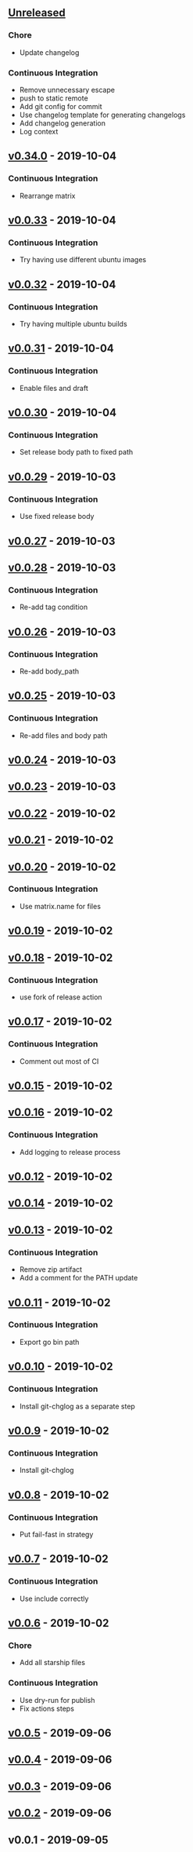 <a name="unreleased"></a>
## [Unreleased]

### Chore
- Update changelog

### Continuous Integration
- Remove unnecessary escape
- push to static remote
- Add git config for commit
- Use changelog template for generating changelogs
- Add changelog generation
- Log context


<a name="v0.34.0"></a>
## [v0.34.0] - 2019-10-04
### Continuous Integration
- Rearrange matrix


<a name="v0.0.33"></a>
## [v0.0.33] - 2019-10-04
### Continuous Integration
- Try having use different ubuntu images


<a name="v0.0.32"></a>
## [v0.0.32] - 2019-10-04
### Continuous Integration
- Try having multiple ubuntu builds


<a name="v0.0.31"></a>
## [v0.0.31] - 2019-10-04
### Continuous Integration
- Enable files and draft


<a name="v0.0.30"></a>
## [v0.0.30] - 2019-10-04
### Continuous Integration
- Set release body path to fixed path


<a name="v0.0.29"></a>
## [v0.0.29] - 2019-10-03
### Continuous Integration
- Use fixed release body


<a name="v0.0.27"></a>
## [v0.0.27] - 2019-10-03

<a name="v0.0.28"></a>
## [v0.0.28] - 2019-10-03
### Continuous Integration
- Re-add tag condition


<a name="v0.0.26"></a>
## [v0.0.26] - 2019-10-03
### Continuous Integration
- Re-add body_path


<a name="v0.0.25"></a>
## [v0.0.25] - 2019-10-03
### Continuous Integration
- Re-add files and body path


<a name="v0.0.24"></a>
## [v0.0.24] - 2019-10-03

<a name="v0.0.23"></a>
## [v0.0.23] - 2019-10-03

<a name="v0.0.22"></a>
## [v0.0.22] - 2019-10-02

<a name="v0.0.21"></a>
## [v0.0.21] - 2019-10-02

<a name="v0.0.20"></a>
## [v0.0.20] - 2019-10-02
### Continuous Integration
- Use matrix.name for files


<a name="v0.0.19"></a>
## [v0.0.19] - 2019-10-02

<a name="v0.0.18"></a>
## [v0.0.18] - 2019-10-02
### Continuous Integration
- use fork of release action


<a name="v0.0.17"></a>
## [v0.0.17] - 2019-10-02
### Continuous Integration
- Comment out most of CI


<a name="v0.0.15"></a>
## [v0.0.15] - 2019-10-02

<a name="v0.0.16"></a>
## [v0.0.16] - 2019-10-02
### Continuous Integration
- Add logging to release process


<a name="v0.0.12"></a>
## [v0.0.12] - 2019-10-02

<a name="v0.0.14"></a>
## [v0.0.14] - 2019-10-02

<a name="v0.0.13"></a>
## [v0.0.13] - 2019-10-02
### Continuous Integration
- Remove zip artifact
- Add a comment for the PATH update


<a name="v0.0.11"></a>
## [v0.0.11] - 2019-10-02
### Continuous Integration
- Export go bin path


<a name="v0.0.10"></a>
## [v0.0.10] - 2019-10-02
### Continuous Integration
- Install git-chglog as a separate step


<a name="v0.0.9"></a>
## [v0.0.9] - 2019-10-02
### Continuous Integration
- Install git-chglog


<a name="v0.0.8"></a>
## [v0.0.8] - 2019-10-02
### Continuous Integration
- Put fail-fast in strategy


<a name="v0.0.7"></a>
## [v0.0.7] - 2019-10-02
### Continuous Integration
- Use include correctly


<a name="v0.0.6"></a>
## [v0.0.6] - 2019-10-02
### Chore
- Add all starship files

### Continuous Integration
- Use dry-run for publish
- Fix actions steps


<a name="v0.0.5"></a>
## [v0.0.5] - 2019-09-06

<a name="v0.0.4"></a>
## [v0.0.4] - 2019-09-06

<a name="v0.0.3"></a>
## [v0.0.3] - 2019-09-06

<a name="v0.0.2"></a>
## [v0.0.2] - 2019-09-06

<a name="v0.0.1"></a>
## v0.0.1 - 2019-09-05

[Unreleased]: https://github.com/starship/starship/compare/v0.34.0...HEAD
[v0.34.0]: https://github.com/starship/starship/compare/v0.0.33...v0.34.0
[v0.0.33]: https://github.com/starship/starship/compare/v0.0.32...v0.0.33
[v0.0.32]: https://github.com/starship/starship/compare/v0.0.31...v0.0.32
[v0.0.31]: https://github.com/starship/starship/compare/v0.0.30...v0.0.31
[v0.0.30]: https://github.com/starship/starship/compare/v0.0.29...v0.0.30
[v0.0.29]: https://github.com/starship/starship/compare/v0.0.27...v0.0.29
[v0.0.27]: https://github.com/starship/starship/compare/v0.0.28...v0.0.27
[v0.0.28]: https://github.com/starship/starship/compare/v0.0.26...v0.0.28
[v0.0.26]: https://github.com/starship/starship/compare/v0.0.25...v0.0.26
[v0.0.25]: https://github.com/starship/starship/compare/v0.0.24...v0.0.25
[v0.0.24]: https://github.com/starship/starship/compare/v0.0.23...v0.0.24
[v0.0.23]: https://github.com/starship/starship/compare/v0.0.22...v0.0.23
[v0.0.22]: https://github.com/starship/starship/compare/v0.0.21...v0.0.22
[v0.0.21]: https://github.com/starship/starship/compare/v0.0.20...v0.0.21
[v0.0.20]: https://github.com/starship/starship/compare/v0.0.19...v0.0.20
[v0.0.19]: https://github.com/starship/starship/compare/v0.0.18...v0.0.19
[v0.0.18]: https://github.com/starship/starship/compare/v0.0.17...v0.0.18
[v0.0.17]: https://github.com/starship/starship/compare/v0.0.15...v0.0.17
[v0.0.15]: https://github.com/starship/starship/compare/v0.0.16...v0.0.15
[v0.0.16]: https://github.com/starship/starship/compare/v0.0.12...v0.0.16
[v0.0.12]: https://github.com/starship/starship/compare/v0.0.14...v0.0.12
[v0.0.14]: https://github.com/starship/starship/compare/v0.0.13...v0.0.14
[v0.0.13]: https://github.com/starship/starship/compare/v0.0.11...v0.0.13
[v0.0.11]: https://github.com/starship/starship/compare/v0.0.10...v0.0.11
[v0.0.10]: https://github.com/starship/starship/compare/v0.0.9...v0.0.10
[v0.0.9]: https://github.com/starship/starship/compare/v0.0.8...v0.0.9
[v0.0.8]: https://github.com/starship/starship/compare/v0.0.7...v0.0.8
[v0.0.7]: https://github.com/starship/starship/compare/v0.0.6...v0.0.7
[v0.0.6]: https://github.com/starship/starship/compare/v0.0.5...v0.0.6
[v0.0.5]: https://github.com/starship/starship/compare/v0.0.4...v0.0.5
[v0.0.4]: https://github.com/starship/starship/compare/v0.0.3...v0.0.4
[v0.0.3]: https://github.com/starship/starship/compare/v0.0.2...v0.0.3
[v0.0.2]: https://github.com/starship/starship/compare/v0.0.1...v0.0.2
